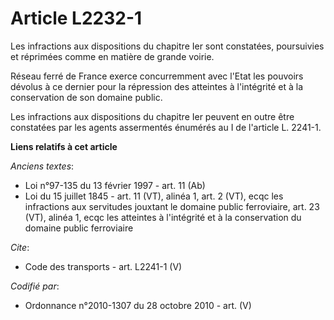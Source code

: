 # Article L2232-1

Les infractions aux dispositions du chapitre Ier sont constatées, poursuivies et réprimées comme en matière de grande
voirie. 

Réseau ferré de France exerce concurremment avec l'Etat les pouvoirs dévolus à ce dernier pour la répression des atteintes à
l'intégrité et à la conservation de son domaine public. 

Les infractions aux dispositions du chapitre Ier peuvent en outre être constatées par les agents assermentés énumérés au I de
l'article L. 2241-1.

**Liens relatifs à cet article**

_Anciens textes_:

  - Loi n°97-135 du 13 février 1997 - art. 11 (Ab)
  - Loi du 15 juillet 1845 - art. 11 (VT), alinéa 1, art. 2 (VT), ecqc les infractions aux servitudes jouxtant le domaine public ferroviaire, art. 23 (VT), alinéa 1, ecqc les atteintes à l'intégrité et à la conservation du domaine public ferroviaire

_Cite_:

  - Code des transports - art. L2241-1 (V)

_Codifié par_:

  - Ordonnance n°2010-1307 du 28 octobre 2010 - art. (V)
